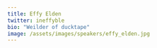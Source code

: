 ```yaml
---
title: Effy Elden
twitter: ineffyble
bio: "Weilder of ducktape"
image: /assets/images/speakers/effy_elden.jpg
---
```

